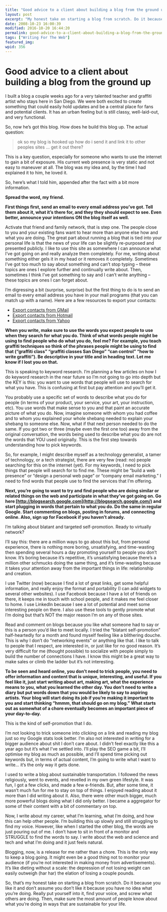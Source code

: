 ```yaml
---
title: "Good advice to a client about building a blog from the ground up"
layout: post
excerpt: "My honest take on starting a blog from scratch. Do it because you like it and don’t assume you don’t like it because you have no idea what you’re doing."
date: 2008-10-23 16:00:39
modified: 2016-10-20 16:44:20
permalink: good-advice-to-a-client-about-building-a-blog-from-the-ground-up/index.html
tags: ["Writing For The Web"]
featured_img:
wpid: 356
---
```


# Good advice to a client about building a blog from the ground up

I built a blog a couple weeks ago for a very talented teacher and graffiti artist who stays here in San Diego. We were both excited to create something that could easily hold updates and be a central place for fans and potential clients. It has an urban feeling but is still classy, well-laid-out, and very functional.

So, now he’s got this blog. How does he build this blog up. The actual question:

> ok so my blog is hooked up how do i send it and link it to other peoples sites ... get it out there?

This is a key question, especially for someone who wants to use the internet to gain a bit of exposure. His current web presence is very static and not easy to maneuver at all. The blog was my idea and, by the time I had explained it to him, he loved it.

So, here’s what I told him, appended after the fact with a bit more information.

**Spread the word, my friend.**

**First things first, send an email to every email address you’ve got. Tell them about it, what it’s there for, and they they should expect to see. Even better, announce your intentions ON the blog itself as well.**

Activate that friend and family network, that is step one. The people close to you and your existing fans want to hear more than anyone else how and what you are doing. The great part about running a blog that is tied into your personal life is that the news of your life can be slightly re-purposed and presented publicly. I like to use this site as somewhere I can announce what I’ve got going on and really analyze them completely. For me, writing about something either gels it in my head or it removes it completely. Sometimes I’ve got too much to say about something and can’t stop typing – these topics are ones I explore further and continually write about. Then, sometimes I think I’ve got something to say and I can’t write anything – these topics are ones I can forget about.

I’m digressing a bit (surprise, surprise) but the first thing to do is to send an email to every email address you have in your mail programs (that you can match up with a name). Here are a few resources to export your contacts:

- [Export contacts from GMail](http://mail.google.com/support/bin/answer.py?hl=en&answer=24911)
- [Export contacts from Hotmail](http://email.about.com/od/hotmailtips/qt/et_export_addr.htm)
- [Export contacts from Yahoo](http://help.yahoo.com/l/us/yahoo/mail/yahoomail/manage/manage-10.html)

**When you write, make sure to use the words you expect people to use when they search for what you do. Think of what words people might be using to find people who do what you do, feel me? For example, you teach graffiti techniques so think of the phrases people might be using to find that (“graffiti class” “graffiti classes San Diego” “can control” “how to write graffiti”). Be descriptive in your title and in heading text. Let me know if I lost you on that.**

This is speaking to keyword research. I’m planning a few articles on how I do keyword research in the near future so I’m not going to go into depth but the KEY is this: you want to use words that people will use to search for what you have. This is confusing at first but pay attention and you’ll get it.

You probably use a specific set of words to describe what you do for people (in terms of your product, your service, your art, your instruction, etc). You use words that make sense to you and that paint an accurate picture of what you do. Now, imagine someone with whom you had coffee and to whom you explained your whole shebang needed to explain your shebang to someone else. Now, what if that next person needed to do the same. If you got two or three (maybe even the first one too) away from the original conversation, the words being used to describe what you do are not the words that YOU used originally. This is the first step towards understanding how to pick keywords.

So, for example, I might describe myself as a technology generalist, a tamer of technology, or a tech strategist, there are very few (read: no) people searching for this on the internet (yet). For my keywords, I need to pick things that people will search for to find me. These might be “build a web presence” or “design a personal web page” or “company email marketing.” I need to find words that people use to find the services that I’m offering.

**Next, you’re going to want to try and find people who are doing similar or related things on the web and participate in what they’ve got going on. Go here [http://blogsearch.google.com](http://blogsearch.google.com/) and start plugging in words that pertain to what you do. Do the same in regular Google. Start commenting on blogs, posting in forums, and connecting online. Also, sign up for Facebook if you haven’t already.**

I’m talking about blatant and targeted self-promotion. Ready to virtually network?

I’ll say this: there are a million ways to go about this but, from personal experience, there is nothing more boring, unsatisfying, and time-wasting then spending several hours a day promoting yourself to people you don’t know. It’s boring because it’s repetitive, it’s unsatisfying because there’s a million other schmucks doing the same thing, and it’s time-wasting because it takes your attention away from the important things in life: relationship and creation.

I use Twitter (now) because I find a lot of great links, get some helpful information, and really enjoy the format and portability (I can add widgets to several other websites). I use Facebook because I have a lot of friends on there, it keeps me in touch with school people, and it makes me feel closer to home. I use LinkedIn because I see a lot of potential and meet some interesting people on there. I also use these tools to gently promote what I’m doing but that’s NOT the major reason I’m on any of those sites.

Read and comment on blogs because you like what someone had to say or this is a person you’d like to meet locally. I tried the “blatant self-promotion” half-heartedly for a month and found myself feeling like a blithering douche. This is why I don’t do “networking events” or anything like that. I like to talk to people that I respect, are interested in, or just like for no good reason. It’s very difficult for me (thought possible) to socialize with people simply to build the number of connections I have. I know this might be a great way to make sales or climb the ladder but it’s not interesting.

**To be seen and heard online, you don’t need to trick people, you need to offer information and content that is unique, interesting, and useful. If you feel like it, just start writing about art, making art, what the experience means to you, what you learned the other day. You don’t need to write a diary but put words down that you would be likely to say to aspiring artists. Your blog will start doing its job if you’re making it important to you and start thinking “hmmm, that should go on my blog.” What starts out as somewhat of a chore eventually becomes an important piece of your day-to-day.**

This is the kind of self-promotion that I do.

I’m not looking to trick someone into clicking on a link and reading my blog just so my Google stats look better. I’m also not interested in writing for a bigger audience about shit I don’t care about. I didn’t feel exactly like this a year ago but it’s what I’ve settled into. I’ll play the SEO game a bit, I’ll optimise my blog as much as possible, and I’ll spend time picking out keywords but, in terms of actual content, I’m going to write what I want to write… it’s the only way it gets done.

I used to write a blog about sustainable transportation. I followed the news religiously, went to events, and revelled in my own green lifestyle. It was fun, I got a few clicks, and made a few e-friends. But, after some time, it wasn’t much fun for me to stay on top of things. I enjoyed reading about it more than I did writing about it. Also, there were other much bigger, much more powerful blogs doing what I did only better. I became a aggregator for some of their content with a bit of commentary on top.

Now, I write about my career, what I’m learning, what I’m doing, and how this can help other people. I’m building this up slowly and still struggling to find my voice. However, like when I started the other blog, the words are just pouring out of me. I don’t have to sit in front of a monitor and STRUGGLE to find the words to say. I write about the web and science and tech and what I’m doing and it just feels natural.

Blogging, now, is a release for me rather than a chore. This is the only way to keep a blog going. It might even be a good thing not to monitor your audience (if you’re not interested in making money from advertisements). It’s like dieting without a scale: the depression of not losing weight can easily outweigh (har har) the elation of losing a couple pounds.

So, that’s my honest take on starting a blog from scratch. Do it because you like it and don’t assume you don’t like it because you have no idea what you’re doing. Really put yourself into it, find your voice, and screw what others are doing. Then, make sure the most amount of people know about what you’re doing in ways that are sustainable for your life.
